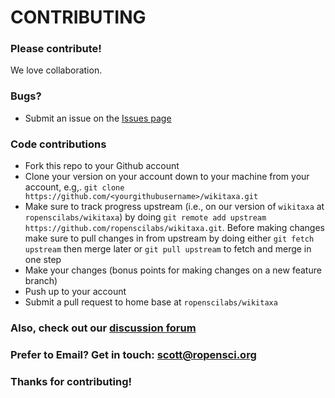 # CONTRIBUTING #

### Please contribute!

We love collaboration.

### Bugs?

* Submit an issue on the [Issues page](https://github.com/ropenscilabs/wikitaxa/issues)

### Code contributions

* Fork this repo to your Github account
* Clone your version on your account down to your machine from your account, e.g,. `git clone https://github.com/<yourgithubusername>/wikitaxa.git`
* Make sure to track progress upstream (i.e., on our version of `wikitaxa` at `ropenscilabs/wikitaxa`) by doing `git remote add upstream https://github.com/ropenscilabs/wikitaxa.git`. Before making changes make sure to pull changes in from upstream by doing either `git fetch upstream` then merge later or `git pull upstream` to fetch and merge in one step
* Make your changes (bonus points for making changes on a new feature branch)
* Push up to your account
* Submit a pull request to home base at `ropenscilabs/wikitaxa`

### Also, check out our [discussion forum](https://discuss.ropensci.org)

### Prefer to Email? Get in touch: [scott@ropensci.org](mailto:scott@ropensci.org)

### Thanks for contributing!
